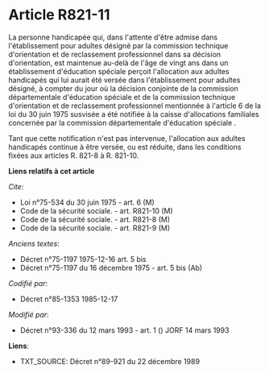 # Article R821-11

La personne handicapée qui, dans l'attente d'être admise dans l'établissement pour adultes désigné par la commission
technique d'orientation et de reclassement professionnel dans sa décision d'orientation, est maintenue au-delà de l'âge de
vingt ans dans un établissement d'éducation spéciale perçoit l'allocation aux adultes handicapés qui lui aurait été versée
dans l'établissement pour adultes désigné, à compter du jour où la décision conjointe de la commission départementale
d'éducation spéciale et de la commission technique d'orientation et de reclassement professionnel mentionnée à l'article 6 de
la loi du 30 juin 1975 susvisée a été notifiée à la caisse d'allocations familiales concernée par la commission
départementale d'éducation spéciale     . 

Tant que cette notification n'est pas intervenue, l'allocation aux adultes handicapés continue à être versée, ou est réduite,
dans les conditions fixées aux articles R. 821-8 à R. 821-10.

**Liens relatifs à cet article**

_Cite_:

  - Loi n°75-534 du 30 juin 1975 - art. 6 (M)
  - Code de la sécurité sociale. - art. R821-10 (M)
  - Code de la sécurité sociale. - art. R821-8 (M)
  - Code de la sécurité sociale. - art. R821-9 (M)

_Anciens textes_:

  - Décret n°75-1197 1975-12-16 art. 5 bis
  - Décret n°75-1197 du 16 décembre 1975 - art. 5 bis (Ab)

_Codifié par_:

  - Décret n°85-1353 1985-12-17

_Modifié par_:

  - Décret n°93-336 du 12 mars 1993 - art. 1 () JORF 14 mars 1993

**Liens**:

  - TXT_SOURCE: Décret n°89-921 du 22 décembre 1989
